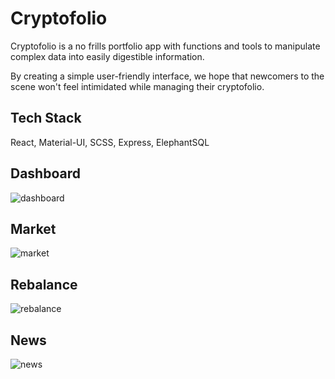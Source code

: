 # Cryptofolio

Cryptofolio is a no frills portfolio app with functions and tools to manipulate complex data into easily digestible information. 

By creating a simple user-friendly interface, we hope that newcomers to the scene won't feel intimidated while managing their cryptofolio.

## Tech Stack
React, Material-UI, SCSS, Express, ElephantSQL

## Dashboard
![dashboard](https://github.com/unko-chan/cryptofolio/blob/master/docs/dashboard.png?raw=true)

## Market
![market](https://github.com/unko-chan/cryptofolio/blob/master/docs/market.png?raw=true)

## Rebalance
![rebalance](https://github.com/unko-chan/cryptofolio/blob/master/docs/rebalance.png?raw=true)

## News
![news](https://github.com/unko-chan/cryptofolio/blob/master/docs/news.png?raw=true)